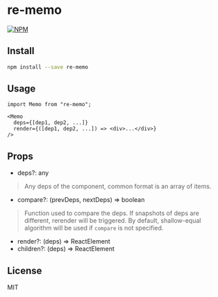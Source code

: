 # re-memo

>

[![NPM](https://img.shields.io/npm/v/re-memo.svg)](https://www.npmjs.com/package/re-memo)

## Install

```bash
npm install --save re-memo
```

## Usage

```tsx
import Memo from "re-memo";

<Memo
  deps={[dep1, dep2, ...]}
  render={([dep1, dep2, ...]) => <div>...</div>}
/>
```

## Props

- deps?: any
> Any deps of the component, common format is an array of items.
- compare?: (prevDeps, nextDeps) => boolean
> Function used to compare the deps. If snapshots of deps are different, rerender will be triggered.
> By default, shallow-equal algorithm will be used if `compare` is not specified.
- render?: (deps) => ReactElement
- children?: (deps) => ReactElement

## License

MIT
